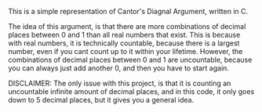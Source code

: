 This is a simple representation of Cantor's Diagnal Argument, written in C.

The idea of this argument, is that there are more combinations of decimal places between 0 and 1 than all real numbers that exist. This is because with real numbers, it is technically countable, because there is a largest number,
even if you cant count up to it within your lifetime. However, the combinations of decimal places between 0 and 1 are uncountable, because you can always just add another 0, and then you have to start again.

DISCLAIMER: The only issue with this project, is that it is counting an uncountable infinite amount of decimal places, and in this code, it only goes down to 5 decimal places, but it gives you a general idea.
